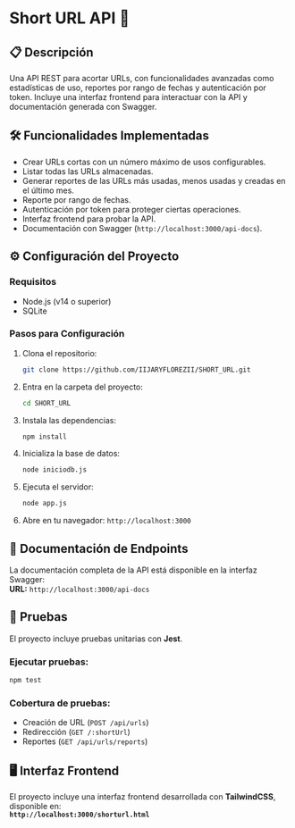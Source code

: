 
# Short URL API 🚀  

## 📋 Descripción  
Una API REST para acortar URLs, con funcionalidades avanzadas como estadísticas de uso, reportes por rango de fechas y autenticación por token. Incluye una interfaz frontend para interactuar con la API y documentación generada con Swagger.  

## 🛠️ Funcionalidades Implementadas  
- Crear URLs cortas con un número máximo de usos configurables.  
- Listar todas las URLs almacenadas.  
- Generar reportes de las URLs más usadas, menos usadas y creadas en el último mes.  
- Reporte por rango de fechas.  
- Autenticación por token para proteger ciertas operaciones.  
- Interfaz frontend para probar la API.  
- Documentación con Swagger (`http://localhost:3000/api-docs`).  

## ⚙️ Configuración del Proyecto  

### **Requisitos**  
- Node.js (v14 o superior)  
- SQLite  

### **Pasos para Configuración**  
1. Clona el repositorio:  
   ```bash  
   git clone https://github.com/IIJARYFLOREZII/SHORT_URL.git  
   ```  

2. Entra en la carpeta del proyecto:  
   ```bash  
   cd SHORT_URL  
   ```  

3. Instala las dependencias:  
   ```bash  
   npm install  
   ```  

4. Inicializa la base de datos:  
   ```bash  
   node iniciodb.js  
   ```  

5. Ejecuta el servidor:  
   ```bash  
   node app.js  
   ```  

6. Abre en tu navegador: `http://localhost:3000`  

## 🔗 Documentación de Endpoints  
La documentación completa de la API está disponible en la interfaz Swagger:  
**URL:** `http://localhost:3000/api-docs`  

## 🧪 Pruebas  
El proyecto incluye pruebas unitarias con **Jest**.  

### **Ejecutar pruebas:**  
```bash  
npm test  
```  

### **Cobertura de pruebas:**  
- Creación de URL (`POST /api/urls`)  
- Redirección (`GET /:shortUrl`)  
- Reportes (`GET /api/urls/reports`)  

## 🖥️ Interfaz Frontend  
El proyecto incluye una interfaz frontend desarrollada con **TailwindCSS**, disponible en:  
**`http://localhost:3000/shorturl.html`**  


